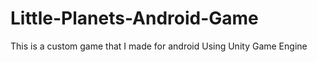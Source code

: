 # Little-Planets-Android-Game
This is a custom game that I made for android Using Unity Game Engine
